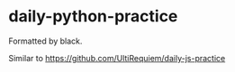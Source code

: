 # daily-python-practice

Formatted by black.

Similar to https://github.com/UltiRequiem/daily-js-practice
